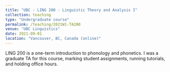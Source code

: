 ```yaml
---
title: "UBC - LING 200 - Linguistic Theory and Analysis I"
collection: teaching
type: "Undergraduate course"
permalink: /teaching/2021W1-TA200
venue: "UBC Linguistics"
date: 2021-09-01
location: "Vancouver, BC, Canada (online)"
---
```


LING 200 is a one-term introduction to phonology and phonetics. I was a graduate TA for this course, marking student assignments, running tutorials, and holding office hours.

